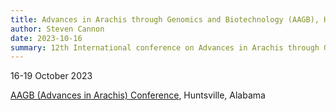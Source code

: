 ```yaml
---
title: Advances in Arachis through Genomics and Biotechnology (AAGB), Huntsville, Alabama
author: Steven Cannon
date: 2023-10-16
summary: 12th International conference on Advances in Arachis through Genomics and Biotechnology (AAGB), 16-19 October 2023, Huntsville, Alabama
---
```

16-19 October 2023

[AAGB (Advances in Arachis) Conference](https://www.hudsonalpha.org/aagb/), Huntsville, Alabama
